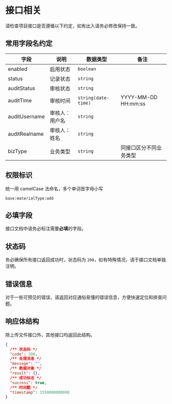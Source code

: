 # 接口相关

<tips type="warning">
请检查项目接口是否遵循以下约定，如有出入请务必修改保持一致。
</tips>

## 常用字段名约定

| 字段          | 说明           | 数据类型            | 备注                   |
| ------------- | -------------- | ------------------- | ---------------------- |
| enabled       | 启用状态       | `boolean`           |                        |
| status        | 记录状态       | `string`            |                        |
| auditStatus   | 审核状态       | `string`            |                        |
| auditTime     | 审核时间       | `string(date-time)` | YYYY-MM-DD HH:mm:ss    |
| auditUsername | 审核人：用户名 | `string`            |                        |
| auditRealname | 审核人：姓名   | `string`            |                        |
| bizType       | 业务类型       | `string`            | 同接口区分不同业务类型 |

## 权限标识

统一用 camelCase 法命名，多个单词首字母小写

```
base:materialType:add
```

## 必填字段

接口文档中请务必标注需要**必填**的字段。

## 状态码

务必确保所有接口返回成功时，状态码为 `200`，如有特殊情况，请于接口文档单独注明。

## 错误信息

对于一些可预见的错误，请返回对应通俗易懂的错误信息，方便快速定位和排查问题。

## 响应体结构

除上传文件接口外，其他接口均返回此结构。

```json
{
  /** 状态码 */
  "code": 200,
  /** 处理消息 */
  "message": "",
  /** 数据对象 */
  "result": {},
  /** 成功标志 */
  "success": true,
  /** 时间戳 */
  "timestamp": 1550000000000
}
```
